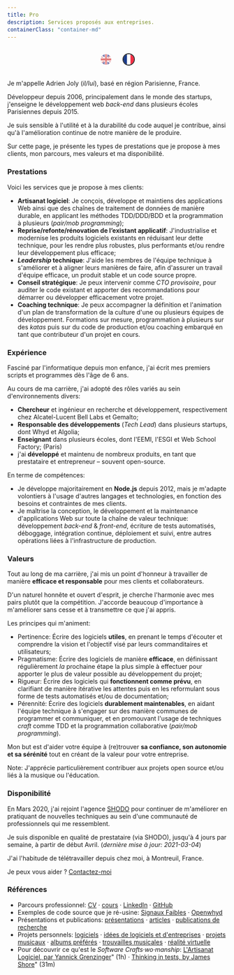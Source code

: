 ```yaml
---
title: Pro
description: Services proposés aux entreprises.
containerClass: "container-md"
---
```


<style>
  .language-flags {
    text-align: center;
    height: 50px;
    margin: 20px;
  }
  .language-flags img {
    width: 24px;
    height: 24px;
    border-radius: 24px;
    margin: 10px;
    border: 2px solid transparent;
    opacity: 0.5;
    cursor: pointer;
  }
  .language-flags .active img {
    border: 2px solid #101010;
    opacity: 0.9;
  }
</style>
<div class="language-flags">
  <a href="/pro/"><img alt="English / Anglais" id="lang-en" src="/img/lang-en.svg"></a>
  <a href="/pro/fr" class="active"><img alt="French / Français" id="lang-fr" src="/img/lang-fr.svg"></a>
</div>

Je m'appelle Adrien Joly (_il/lui_), basé en région Parisienne, France.

Développeur depuis 2006, principalement dans le monde des startups, j'enseigne le développement web _back-end_ dans plusieurs écoles Parisiennes depuis 2015.

Je suis sensible à l'utilité et à la durabilité du code auquel je contribue, ainsi qu'à l'amélioration continue de notre manière de le produire.

Sur cette page, je présente les types de prestations que je propose à mes clients, mon parcours, mes valeurs et ma disponibilité.

### Prestations

Voici les services que je propose à mes clients:

- **Artisanat logiciel**: Je conçois, développe et maintiens des applications Web ainsi que des chaînes de traitement de données de manière durable, en applicant les méthodes TDD/DDD/BDD et la programmation à plusieurs (_pair/mob programming_);
- **Reprise/refonte/rénovation de l’existant applicatif**: J'industrialise et modernise les produits logiciels existants en réduisant leur dette technique, pour les rendre plus robustes, plus performants et/ou rendre leur développement plus efficace;
- **_Leadership_ technique**: J'aide les membres de l'équipe technique à s'améliorer et à aligner leurs manières de faire, afin d'assurer un travail d'équipe efficace, un produit stable et un code source propre.
- **Conseil stratégique**: Je peux intervenir comme _CTO provisoire_, pour auditer le code existant et apporter des recommandations pour démarrer ou développer efficacement votre projet.
- **Coaching technique**: Je peux accompagner la définition et l'animation d'un plan de transformation de la culture d'une ou plusieurs équipes de développement. Formations sur mesure, programmation à plusieurs sur des _katas_ puis sur du code de production et/ou coaching embarqué en tant que contributeur d'un projet en cours.

### Expérience

Fasciné par l'informatique depuis mon enfance, j'ai écrit mes premiers scripts et programmes dès l'âge de 6 ans. 

Au cours de ma carrière, j'ai adopté des rôles variés au sein d'environnements divers:

- **Chercheur** et ingénieur en recherche et développement, respectivement chez Alcatel-Lucent Bell Labs et Gemalto;
- **Responsable des développements** (_Tech Lead_) dans plusieurs startups, dont Whyd et Algolia;
- **Enseignant** dans plusieurs écoles, dont l'EEMI, l'ESGI et Web School Factory; (Paris)
- j'ai **développé** et maintenu de nombreux produits, en tant que prestataire et entrepreneur – souvent open-source.

En terme de compétences:

- Je développe majoritairement en **Node.js** depuis 2012, mais je m'adapte volontiers à l'usage d'autres langages et technologies, en fonction des besoins et contraintes de mes clients.
- Je maîtrise la conception, le développement et la maintenance d'applications Web sur toute la chaîne de valeur technique: développement _back-end_ & _front-end_, écriture de tests automatisés, déboggage, intégration continue, déploiement et suivi, entre autres opérations liées à l'infrastructure de production.

### Valeurs

Tout au long de ma carrière, j'ai mis un point d'honneur à travailler de manière **efficace et responsable** pour mes clients et collaborateurs.

D'un naturel honnête et ouvert d'esprit, je cherche l'harmonie avec mes pairs plutôt que la compétition. J'accorde beaucoup d'importance à m'améliorer sans cesse et à transmettre ce que j'ai appris.

Les principes qui m'animent:

- Pertinence: Écrire des logiciels **utiles**, en prenant le temps d'écouter et comprendre la vision et l'objectif visé par leurs commanditaires et utilisateurs;
- Pragmatisme: Écrire des logiciels de manière **efficace**, en définissant régulièrement _la_ prochaine étape la plus simple à effectuer pour apporter le plus de valeur possible au développement du projet;
- Rigueur: Écrire des logiciels qui **fonctionnent comme prévu**, en clarifiant de manière itérative les attentes puis en les reformulant sous forme de tests automatisés et/ou de documentation;
- Pérennité: Écrire des logiciels **durablement maintenables**, en aidant l'équipe technique à s'engager sur des manière communes de programmer et communiquer, et en promouvant l'usage de techniques _craft_ comme TDD et la programmation collaborative (_pair/mob programming_).

Mon but est d'aider votre équipe à (re)trouver **sa confiance, son autonomie et sa sérénité** tout en créant de la valeur pour votre entreprise.

Note: J'apprécie particulièrement contribuer aux projets open source et/ou liés à la musique ou l'éducation.

### Disponibilité

En Mars 2020, j'ai rejoint l'agence [SHODO](https://shodo.io/) pour continuer de m'améliorer en pratiquant de nouvelles techniques au sein d'une communauté de professionnels qui me ressemblent.

Je suis disponible en qualité de prestataire (via SHODO), jusqu'à 4 jours par semaine, à partir de début Avril. (_dernière mise à jour: 2021-03-04_)

J'ai l'habitude de télétravailler depuis chez moi, à Montreuil, France.

Je peux vous aider ? [Contactez-moi](mailto:adrien.joly@shodo.io)

### Références

- Parcours professionnel: [CV](/resume) · [cours](/teaching) · [LinkedIn](https://www.linkedin.com/in/adrienjoly/) · [GitHub](https://github.com/adrienjoly)
- Exemples de code source que je ré-usine: [Signaux Faibles](https://github.com/signaux-faibles/opensignauxfaibles/pulls?q=is%3Apr+is%3Aclosed+author%3Aadrienjoly) · [Openwhyd](https://github.com/openwhyd/openwhyd/pulls?q=is%3Aclosed+author%3Aadrienjoly)
- Présentations et publications: [présentations](/talks) · [articles](/posts) · [publications de recherche](https://scholar.google.fr/citations?user=BI3HXcsAAAAJ)
- Projets personnels: [logiciels](/prod) · [idées de logiciels et d'entreprises](/ideas) · [projets musicaux](/music) · [albums préférés](https://adrienjoly.com/album-shelf) · [trouvailles musicales](https://openwhyd.org/adrien) · [réalité virtuelle](/vr)
- Pour découvrir ce qu'est le _Software Crafts·wo·manship_: [L'Artisanat Logiciel, par Yannick Grenzinger](https://www.youtube.com/watch?v=FzIuAImNcis)" (1h) · [Thinking in tests, by James Shore](https://www.youtube.com/watch?v=UOOuW5tqT8M)" (31m)
